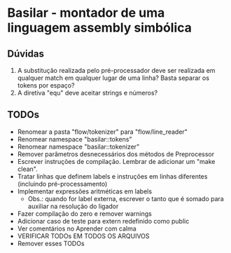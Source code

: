 # Basilar - montador de uma linguagem assembly simbólica

## Dúvidas
1. A substitução realizada pelo pré-processador deve ser realizada em qualquer match em qualquer lugar de uma linha? Basta separar os tokens por espaço?
2. A diretiva "equ" deve aceitar strings e números?

## TODOs
- Renomear a pasta "flow/tokenizer" para "flow/line_reader"
- Renomear namespace "basilar::tokens"
- Renomear namespace "basilar::tokenizer"
- Remover parâmetros desnecessários dos métodos de Preprocessor
- Escrever instruções de compilação. Lembrar de adicionar um "make clean".
- Tratar linhas que definem labels e instruções em linhas diferentes (incluindo pré-processamento)
- Implementar expressões aritméticas em labels
    * Obs.: quando for label externa, escrever o tanto que é somado para auxiliar na resolução do ligador
- Fazer compilação do zero e remover warnings
- Adicionar caso de teste para extern redefinido como public
- Ver comentários no Aprender com calma
- VERIFICAR TODOs EM TODOS OS ARQUIVOS
- Remover esses TODOs